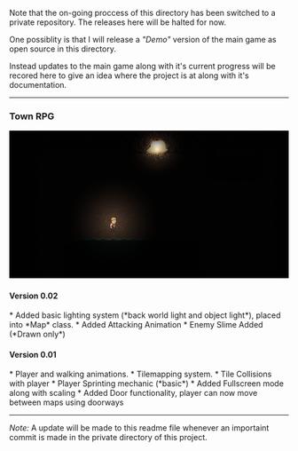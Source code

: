 Note that the on-going proccess of this directory has been switched to a private repository. The releases here will be halted for now.

One possiblity is that I will release a *"Demo"* version of the main game as open source in this directory. 

Instead updates to the main game along with it's current progress will be recored here to give an idea where the project is at along with it's documentation.

---
<h3>Town RPG</h3>

<img src="gamePic.PNG"></img>

<h4>Version 0.02</h4>
* Added basic lighting system (*back world light and object light*), placed into *Map* class.
* Added Attacking Animation
* Enemy Slime Added (*Drawn only*)

<h4>Version 0.01</h4>
* Player and walking animations.
* Tilemapping system.
* Tile Collisions with player
* Player Sprinting mechanic (*basic*)
* Added Fullscreen mode along with scaling
* Added Door functionality, player can now move between maps using doorways

---

*Note:* A update will be made to this readme file whenever an importaint commit is made in the private directory of this project. 
